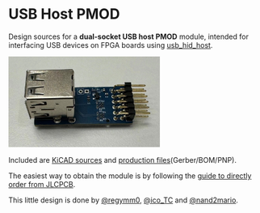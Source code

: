 # USB Host PMOD

Design sources for a **dual-socket USB host PMOD** module, intended for interfacing USB devices on FPGA boards using [usb_hid_host](https://github.com/nand2mario/usb_hid_host). 

<img src="doc/usb_host_pmod.jpg" width=300>

Included are [KiCAD sources](kicad/) and [production files](production/)(Gerber/BOM/PNP).

The easiest way to obtain the module is by following the [guide to directly order from JLCPCB](doc/guide.md).

This little design is done by [@regymm0](https://twitter.com/regymm0), [@ico_TC](https://twitter.com/ico_TC) and [@nand2mario](https://twitter.com/nand2mario).